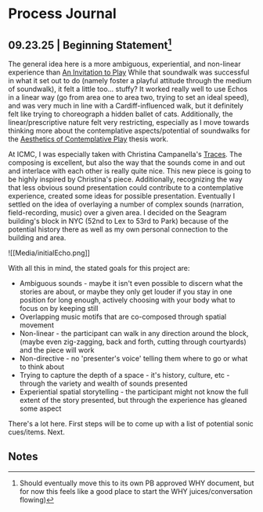 # Process Journal

## 09.23.25 | Beginning Statement[^1]

The general idea here is a more ambiguous, experiential, and non-linear experience than [An Invitation to Play](https://www.mouseandthebillionaire.com/aitp/) While that soundwalk was successful in what it set out to do (namely foster a playful attitude through the medium of soundwalk), it felt a little too... stuffy? It worked really well to use Echos in a linear way (go from area one to area two, trying to set an ideal speed), and was very much in line with a Cardiff-influenced walk, but it definitely felt like trying to choreograph a hidden ballet of cats. Additionally, the linear/prescriptive nature felt very restricting, especially as I move towards thinking more about the contemplative aspects/potential of soundwalks for the [Aesthetics of Contemplative Play](https://github.com/mouseandthebillionaire/planetVelocityMap) thesis work.

At ICMC, I was especially taken with Christina Campanella's [Traces](https://explore.echoes.xyz/collections/6UbRIosluXC02wMw). The composing is excellent, but also the way that the sounds come in and out and interlace with each other is really quite nice. This new piece is going to be highly inspired by Christina's piece. Additionally, recognizing the way that less obvious sound presentation could contribute to a contemplative experience, created some ideas for possible presentation. Eventually I settled on the idea of overlaying a number of complex sounds (narration, field-recording, music) over a given area. I decided on the Seagram building's block in NYC (52nd to Lex to 53rd to Park) because of the potential history there as well as my own personal connection to the building and area. 

![[Media/initialEcho.png]]

With all this in mind, the stated goals for this project are:
- Ambiguous sounds - maybe it isn't even possible to discern what the stories are about, or maybe they only get louder if you stay in one position for long enough, actively choosing with your body what to focus on by keeping still
- Overlapping music motifs that are co-composed through spatial movement
- Non-linear - the participant can walk in any direction around the block, (maybe even zig-zagging, back and forth, cutting through courtyards) and the piece will work
- Non-directive - no 'presenter's voice' telling them where to go or what to think about
- Trying to capture the depth of a space - it's history, culture, etc - through the variety and wealth of sounds presented
- Experiential spatial storytelling - the participant might not know the full extent of the story presented, but through the experience has gleaned some aspect

There's a lot here. First steps will be to come up with a list of potential sonic cues/items. Next.

## Notes

[^1]: Should eventually move this to its own PB approved WHY document, but for now this feels like a good place to start the WHY juices/conversation flowing)
